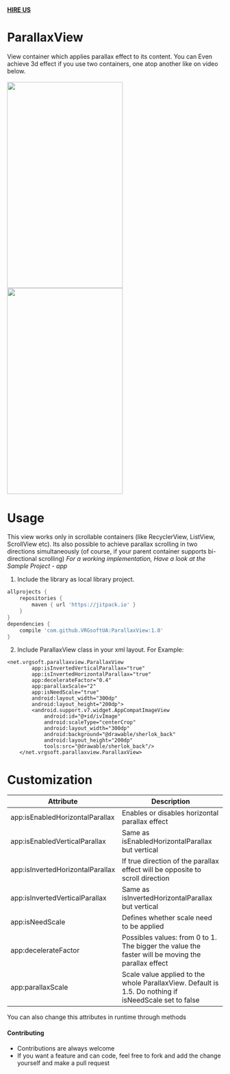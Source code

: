 #### [HIRE US](http://vrgsoft.net/)
# ParallaxView
View container which applies parallax effect to its content.
You can Even achieve 3d effect if you use two containers, one atop another like on video below.</br></br>
<img src="https://github.com/VRGsoftUA/ParallaxView/blob/master/scroll1.gif" width="270" height="480" />
<img src="https://github.com/VRGsoftUA/ParallaxView/blob/master/scroll2.gif" width="270" height="480" />
# Usage
This view works only in scrollable containers (like RecyclerView, ListView, ScrollView etc).
Its also possible to achieve parallax scrolling in two directions simultaneously (of course, if your parent container supports bi-directional scrolling)
*For a working implementation, Have a look at the Sample Project - app*
1. Include the library as local library project.
```gradle
allprojects {
    repositories {
        maven { url 'https://jitpack.io' }
    }
}
dependencies {
    compile 'com.github.VRGsoftUA:ParallaxView:1.0'
}
```
2. Include ParallaxView class in your xml layout. For Example:
```
<net.vrgsoft.parallaxview.ParallaxView
        app:isInvertedVerticalParallax="true"
        app:isInvertedHorizontalParallax="true"
        app:decelerateFactor="0.4"
        app:parallaxScale="2"
        app:isNeedScale="true"
        android:layout_width="300dp"
        android:layout_height="200dp">
        <android.support.v7.widget.AppCompatImageView
            android:id="@+id/ivImage"
            android:scaleType="centerCrop"
            android:layout_width="300dp"
            android:background="@drawable/sherlok_back"
            android:layout_height="200dp"
            tools:src="@drawable/sherlok_back"/>
    </net.vrgsoft.parallaxview.ParallaxView>
```
# Customization
| Attribute | Description |
| ------------- | ------------- |
| app:isEnabledHorizontalParallax | Enables or disables horizontal parallax effect |
| app:isEnabledVerticalParallax | Same as isEnabledHorizontalParallax but vertical |
| app:isInvertedHorizontalParallax | If true direction of the parallax effect will be opposite to scroll direction |
| app:isInvertedVerticalParallax | Same as isInvertedHorizontalParallax but vertical |
| app:isNeedScale | Defines whether scale need to be applied |
| app:decelerateFactor | Possibles values: from 0 to 1. The bigger the value the faster will be moving the parallax effect |
| app:parallaxScale | Scale value applied to the whole ParallaxView. Default is 1.5. Do nothing if isNeedScale set to false |

You can also change this attributes in runtime through methods
#### Contributing
* Contributions are always welcome
* If you want a feature and can code, feel free to fork and add the change yourself and make a pull request

